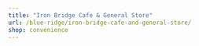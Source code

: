 ```yaml
---
title: "Iron Bridge Cafe & General Store"
url: /blue-ridge/iron-bridge-cafe-and-general-store/
shop: convenience
---
```

